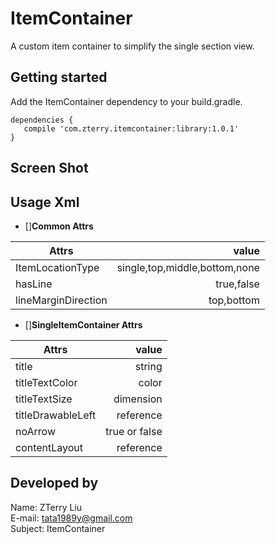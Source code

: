 # ItemContainer
A custom item container to simplify the single section view.

Getting started
---------------
Add the ItemContainer dependency to your build.gradle.
    
    dependencies {
       compile 'com.zterry.itemcontainer:library:1.0.1'
    }

Screen Shot
-----------


Usage Xml
---------



- []**Common Attrs**

| Attrs               | value                         |
| --------            | -----:                        |
| ItemLocationType    | single,top,middle,bottom,none |
| hasLine             | true,false                    |
| lineMarginDirection | top,bottom                    |

- []**SingleItemContainer Attrs**

| Attrs               | value                         |
| --------            | -----:                        |
| title               | string                        |
| titleTextColor      | color                         |
| titleTextSize       | dimension                     |
| titleDrawableLeft   | reference                     |
| noArrow             | true or false                 |
| contentLayout       | reference                     |



Developed by
------------
Name: ZTerry Liu  
E-mail: tata1989y@gmail.com  
Subject: ItemContainer  
